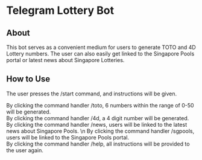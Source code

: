 # Telegram Lottery Bot 

## About
This bot serves as a convenient medium for users to generate TOTO and 4D Lottery numbers.  The user can also easily get linked to the Singapore Pools portal or latest news about Singapore Lotteries.  

## How to Use 
The user presses the /start command, and instructions will be given.  


By clicking the command handler /toto, 6 numbers within the range of 0-50 will be generated.  
By clicking the command handler /4d, a 4 digit number will be generated. 
By clicking the command handler /news, users will be linked to the latest news about Singapore Pools. \n
By clicking the command handler /sgpools, users will be linked to the Singapore Pools portal.  
By clicking the command handler /help, all instructions will be provided to the user again.

